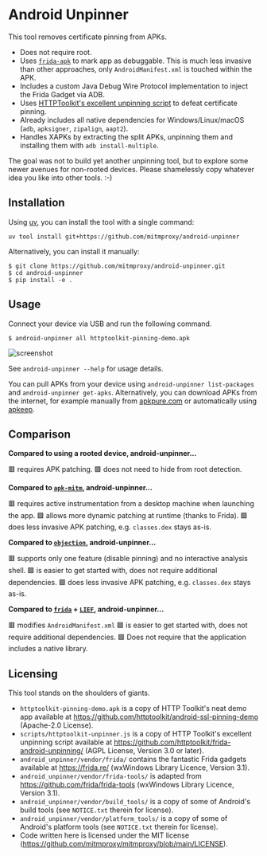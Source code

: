 # Android Unpinner

This tool removes certificate pinning from APKs.

 - Does not require root.
 - Uses [`frida-apk`](https://github.com/frida/frida-tools/blob/main/frida_tools/apk.py) to mark app as debuggable.
   This is much less invasive than other approaches, only `AndroidManifest.xml` is touched within the APK.
 - Includes a custom Java Debug Wire Protocol implementation to inject the Frida Gadget via ADB.
 - Uses [HTTPToolkit's excellent unpinning script](https://github.com/httptoolkit/frida-android-unpinning) to defeat certificate pinning.
 - Already includes all native dependencies for Windows/Linux/macOS (`adb`, `apksigner`, `zipalign`, `aapt2`).
 - Handles XAPKs by extracting the split APKs, unpinning them and installing them with `adb install-multiple`. 

The goal was not to build yet another unpinning tool, but to explore some newer avenues for non-rooted devices.
Please shamelessly copy whatever idea you like into other tools. :-)

## Installation

Using [uv](https://docs.astral.sh/uv/), you can install the tool with a single command:

```console
uv tool install git+https://github.com/mitmproxy/android-unpinner
```

Alternatively, you can install it manually:

```console
$ git clone https://github.com/mitmproxy/android-unpinner.git
$ cd android-unpinner
$ pip install -e .
```

## Usage

Connect your device via USB and run the following command.

```console
$ android-unpinner all httptoolkit-pinning-demo.apk
```

![screenshot](https://uploads.hi.ls/2022-03/2022-03-08_09-09-36.png)

See `android-unpinner --help` for usage details.

You can pull APKs from your device using `android-unpinner list-packages` and `android-unpinner get-apks`.
Alternatively, you can download APKs from the internet, for example manually from [apkpure.com](https://apkpure.com/) or automatically
using [apkeep](https://github.com/EFForg/apkeep).

## Comparison

**Compared to using a rooted device, android-unpinner...**

🟥 requires APK patching.
🟩 does not need to hide from root detection.

**Compared to [`apk-mitm`](https://github.com/shroudedcode/apk-mitm), android-unpinner...**

🟥 requires active instrumentation from a desktop machine when launching the app.
🟩 allows more dynamic patching at runtime (thanks to Frida).
🟩 does less invasive APK patching, e.g. `classes.dex` stays as-is.

**Compared to [`objection`](https://github.com/sensepost/objection), android-unpinner...**

🟥 supports only one feature (disable pinning) and no interactive analysis shell.
🟩 is easier to get started with, does not require additional dependencies.
🟩 does less invasive APK patching, e.g. `classes.dex` stays as-is.

**Compared to [`frida`](https://frida.re/) + [`LIEF`](https://lief-project.github.io/doc/latest/tutorials/09_frida_lief.html),
android-unpinner...**

🟥 modifies `AndroidManifest.xml`
🟩 is easier to get started with, does not require additional dependencies.
🟩 Does not require that the application includes a native library.

## Licensing

This tool stands on the shoulders of giants.

- `httptoolkit-pinning-demo.apk` is a copy of HTTP Toolkit's neat demo app available
  at https://github.com/httptoolkit/android-ssl-pinning-demo
  (Apache-2.0 License).
- `scripts/httptoolkit-unpinner.js` is a copy of HTTP Toolkit's excellent unpinning script available at
  https://github.com/httptoolkit/frida-android-unpinning/
  (AGPL License, Version 3.0 or later).
- `android_unpinner/vendor/frida/` contains the fantastic Frida gadgets available at https://frida.re/
  (wxWindows Library Licence, Version 3.1).
- `android_unpinner/vendor/frida-tools/` is adapted from https://github.com/frida/frida-tools
  (wxWindows Library Licence, Version 3.1).
- `android_unpinner/vendor/build_tools/` is a copy of some of Android's build tools
  (see `NOTICE.txt` therein for license).
- `android_unpinner/vendor/platform_tools/` is a copy of some of Android's platform tools
  (see `NOTICE.txt` therein for license).
- Code written here is licensed under the MIT license
  (https://github.com/mitmproxy/mitmproxy/blob/main/LICENSE).
